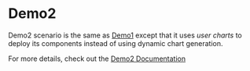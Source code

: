 # Demo2
Demo2 scenario is the same as [Demo1](../demo1/README.md) except that it uses _user charts_ to deploy its components instead of using dynamic chart generation.

For more details, check out the [Demo2 Documentation](https://interdigitalinc.github.io/AdvantEDGE/docs/usage/usage-demo2/)
